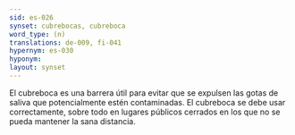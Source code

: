 ```yaml
---
sid: es-026
synset: cubrebocas, cubreboca
word_type: (n)
translations: de-009, fi-041
hypernym: es-030
hyponym: 
layout: synset
---
```

El cubreboca es una barrera útil para evitar que se expulsen las gotas de saliva que potencialmente estén contaminadas. El cubreboca se debe usar correctamente, sobre todo en lugares públicos cerrados en los que no se pueda mantener la sana distancia.